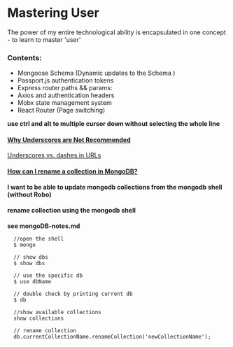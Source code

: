 # Mastering User
The power of my entire technological ability is encapsulated in one concept - to learn to master 'user'

### Contents:
  - Mongoose Schema (Dynamic updates to the Schema )
  - Passport.js authentication tokens
  - Express router paths && params:
  - Axios and authentication headers
  - Mobx state management system
  - React Router (Page switching)

**use ctrl and alt to multiple cursor down without selecting the whole line**

#### [Why Underscores are Not Recommended](https://www.woorank.com/en/blog/underscores-in-urls-why-are-they-not-recommended)   
[Underscores vs. dashes in URLs](https://youtu.be/AQcSFsQyct8)   


#### [How can I rename a collection in MongoDB?](https://stackoverflow.com/questions/8732553/how-can-i-rename-a-collection-in-mongodb)   
**I want to be able to update mongodb collections from the mongodb shell (without Robo)**

#### rename collection using the mongodb shell
**see mongoDB-notes.md**
```
  //open the shell
  $ mongo

  // show dbs
  $ show dbs

  // use the specific db
  $ use dbName

  // double check by printing current db
  $ db

  //show available collections
  show collections

  // rename collection
  db.currentCollectionName.renameCollection('newCollectionName');

```
